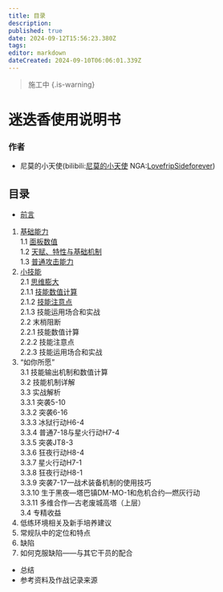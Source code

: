 ```yaml
---
title: 目录
description: 
published: true
date: 2024-09-12T15:56:23.380Z
tags: 
editor: markdown
dateCreated: 2024-09-10T06:06:01.339Z
---
```


> 施工中
{.is-warning}

# 迷迭香使用说明书
### 作者
* 尼莫的小天使(bilibili:[尼莫的小天使](https://space.bilibili.com/352018612)	NGA:[LovefripSideforever](https://bbs.nga.cn/nuke.php?func=ucp&uid=41159143))

## 目录

* [前言](/玩法_干员迷迭香/迷迭香使用说明书/前言)  
1. [基础能力](/玩法_干员迷迭香/迷迭香使用说明书/基础能力)  
	1.1 [面板数值](/%E7%8E%A9%E6%B3%95_%E5%B9%B2%E5%91%98%E8%BF%B7%E8%BF%AD%E9%A6%99/%E8%BF%B7%E8%BF%AD%E9%A6%99%E4%BD%BF%E7%94%A8%E8%AF%B4%E6%98%8E%E4%B9%A6/%E5%9F%BA%E7%A1%80%E8%83%BD%E5%8A%9B#h-11-%E9%9D%A2%E6%9D%BF%E6%95%B0%E5%80%BC)  
	1.2 [天赋、特性与基础机制](/%E7%8E%A9%E6%B3%95_%E5%B9%B2%E5%91%98%E8%BF%B7%E8%BF%AD%E9%A6%99/%E8%BF%B7%E8%BF%AD%E9%A6%99%E4%BD%BF%E7%94%A8%E8%AF%B4%E6%98%8E%E4%B9%A6/%E5%9F%BA%E7%A1%80%E8%83%BD%E5%8A%9B#h-12-%E5%A4%A9%E8%B5%8B-%E7%89%B9%E6%80%A7%E4%B8%8E%E5%9F%BA%E7%A1%80%E6%9C%BA%E5%88%B6)  
	1.3 [普通攻击能力](/zh/%E7%8E%A9%E6%B3%95_%E5%B9%B2%E5%91%98%E8%BF%B7%E8%BF%AD%E9%A6%99/%E8%BF%B7%E8%BF%AD%E9%A6%99%E4%BD%BF%E7%94%A8%E8%AF%B4%E6%98%8E%E4%B9%A6/%E5%9F%BA%E7%A1%80%E8%83%BD%E5%8A%9B#h-13-%E6%99%AE%E9%80%9A%E6%94%BB%E5%87%BB%E8%83%BD%E5%8A%9B)  
2. [小技能](/玩法_干员迷迭香/迷迭香使用说明书/小技能)  
	2.1 [思维膨大](/%E7%8E%A9%E6%B3%95_%E5%B9%B2%E5%91%98%E8%BF%B7%E8%BF%AD%E9%A6%99/%E8%BF%B7%E8%BF%AD%E9%A6%99%E4%BD%BF%E7%94%A8%E8%AF%B4%E6%98%8E%E4%B9%A6/%E5%B0%8F%E6%8A%80%E8%83%BD#h-21-%E6%80%9D%E7%BB%B4%E8%86%A8%E5%A4%A7)  
	2.1.1 [技能数值计算](/%E7%8E%A9%E6%B3%95_%E5%B9%B2%E5%91%98%E8%BF%B7%E8%BF%AD%E9%A6%99/%E8%BF%B7%E8%BF%AD%E9%A6%99%E4%BD%BF%E7%94%A8%E8%AF%B4%E6%98%8E%E4%B9%A6/%E5%B0%8F%E6%8A%80%E8%83%BD#h-211-%E6%8A%80%E8%83%BD%E6%95%B0%E5%80%BC%E8%AE%A1%E7%AE%97)  
	2.1.2 [技能注意点](/zh/%E7%8E%A9%E6%B3%95_%E5%B9%B2%E5%91%98%E8%BF%B7%E8%BF%AD%E9%A6%99/%E8%BF%B7%E8%BF%AD%E9%A6%99%E4%BD%BF%E7%94%A8%E8%AF%B4%E6%98%8E%E4%B9%A6/%E5%B0%8F%E6%8A%80%E8%83%BD#h-212-%E6%8A%80%E8%83%BD%E6%B3%A8%E6%84%8F%E7%82%B9)  
	2.1.3 技能运用场合和实战  
	2.2 末梢阻断  
	2.2.1 技能数值计算  
	2.2.2 技能注意点  
	2.2.3 技能运用场合和实战  
3. “如你所愿”  
	3.1 技能输出机制和数值计算  
	3.2 技能机制详解  
	3.3 实战解析  
	3.3.1 突袭5-10  
	3.3.2 突袭6-16  
	3.3.3 冰狱行动H6-4  
	3.3.4 普通7-18与星火行动H7-4  
	3.3.5 突袭JT8-3  
	3.3.6 狂夜行动H8-4  
	3.3.7 星火行动H7-1  
	3.3.8 狂夜行动H8-1  
	3.3.9 突袭7-17—战术装备机制的使用技巧  
	3.3.10 生于黑夜—塔巴镇DM-MO-1和危机合约—燃灰行动  
	3.3.11 多维合作—古老废城高塔（上层）  
	3.4 专精收益  
4. 低练环境相关及新手培养建议  
5. 常规队中的定位和特点  
6. 缺陷  
7. 如何克服缺陷——与其它干员的配合  
* 总结  
* 参考资料及作战记录来源  
